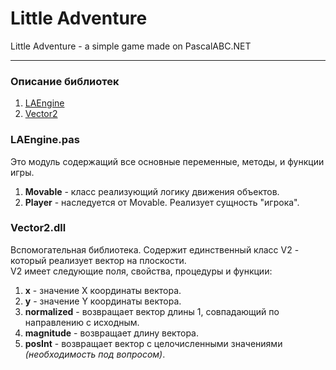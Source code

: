 # Little Adventure
Little Adventure - a simple game made on PascalABC.NET
___
### Описание библиотек
1. [LAEngine](#LAEngine)
2. [Vector2](#Vector2)

### LAEngine.pas
<a name="LAEngine"></a>
Это модуль содержащий все основные переменные, методы, и функции игры.
1. **Movable** - класс реализующий логику движения объектов.
2. **Player** - наследуется от Movable. Реализует сущность "игрока".

### Vector2.dll
<a name="Vector2"></a>
Вспомогательная библиотека. Содержит единственный класс V2 - который реализует вектор на плоскости.  
V2 имеет следующие поля, свойства, процедуры и функции:
1. **x** - значение X координаты вектора.
2. **y** - значение Y координаты вектора.
3. **normalized** - возвращает вектор длины 1, совпадающий по направлению с исходным.
4. **magnitude** - возвращает длину вектора.
5. **posInt** - возвращает вектор с целочисленными значениями *(необходимость под вопросом)*.
